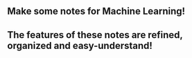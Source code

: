 ## Make some notes for Machine Learning!
## The features of these notes are refined, organized and easy-understand! 
